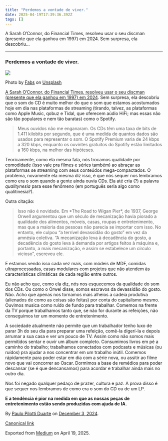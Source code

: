 ```yaml
---
title: "Perdemos a vontade de viver."
date: 2025-04-19T17:39:36.392Z
tags: []
---
```


A Sarah O’Connor, do Financial Times, resolveu usar o seu discman (presente que ela ganhou em 1997) em 2024. Sem surpresa, ela descobriu…

* * *

### Perdemos a vontade de viver.

![](https://cdn-images-1.medium.com/max/800/0*whr0uSeGmtI6pglx)

Photo by [Fabs](https://unsplash.com/@ffabs?utm_source=medium&utm_medium=referral) on [Unsplash](https://unsplash.com?utm_source=medium&utm_medium=referral)

[A Sarah O’Connor, do Financial Times, resolveu usar o seu discman (presente que ela ganhou em 1997) em 2024](https://www.ft.com/content/ebc80373-bd36-4492-b63c-4418177d4081?shareType=nongift). Sem surpresa, ela descobriu que o som do CD é muito melhor do que o som que estamos acostumados hoje em dia nas plataformas de streaming (tirando, talvez, as plataformas como Apple Music, qobuz e Tidal, que oferecem aúdio HiFi; mas essas não são tão populares e nem tão baratas) como o Spotify.

> Meus ouvidos não me enganaram. Os CDs têm uma taxa de bits de 1.411 kilobits por segundo, que é uma medida de quantos dados são usados para representar o som. O Spotify Premium varia de 24 kbps a 320 kbps, enquanto os ouvintes gratuitos do Spotify estão limitados a 160 kbps, na melhor das hipóteses.

Teoricamente, como ela mesma fala, nós trocamos qualidade por comodidade (isso vale pra filmes e séries também) ao abraçar as plataformas se streaming com seus conteúdos mega-compactados. O problema, novamente ela mesma diz isso, é que nós sequer nos lembramos como era o som quando a gente ainda ouvia CDs. Ela até cria (?) a palavra _qualitynesia_ para esse fenômeno (em português seria algo como qualitinesia?).

Outra citação:

> Isso não é novidade. Em \*The Road to Wigan Pier\*, de 1937, George Orwell argumentou que um século de mecanização havia piorado a qualidade dos alimentos, móveis, casas, roupas e entretenimento, mas que a maioria das pessoas não parecia se importar com isso. No entanto, ele culpou “a terrível devassidão do gosto” em vez da amnésia coletiva. “A mecanização leva à decadência do gosto, a decadência do gosto leva à demanda por artigos feitos à máquina e, portanto, a mais mecanização, e assim se estabelece um círculo vicioso”, escreveu ele.

E estamos vendo isso cada vez mais, com módeis de MDF, comidas ultraprocessadas, casas modulares com projetos que não atendem às características climáticas de cada região entre outros.

Eu não acho que, como ela diz, nós nos esquecemos da qualidade do som dos CDs. Ou como o Orwel disse, somos escravos da devassidão do gosto. Não. Acho que apenas nos tornamos mais alheios a cadeia produtiva (alienados de como as coisas são feitas) por conta do capitalismo mesmo. Ouvimos musica como ruído de fundo para trabalhar. Comemos na frente da TV porque trabalhamos tanto que, se não for durante as refeições, não conseguimos ter um momento de entretenimento.

A sociedade atualmente não permite que um trabalhador tenho luxo de parar 3h do seu dia para preparar uma refeição, comê-la digerí-la e depois arrumar a sua casa e ver um pouco de TV. Assim como não somos mais permitidos sentar e ouvir um álbum completo. Consumimos livros em pé a caminho do trabalho; trabalhamos conectados com podcasts e músicas (ou ruídos) pra ajudar a nos concentrar em um trabalho inútil. Comemos rápidamente para poder estar em dia com a série nova, ou assitir ao filme novo que vai concorrer ao Oscar. Dormimos a base de remédios para poder descansar (se é que dencansamos) para acordar e trabalhar ainda mais no outro dia.

Nos foi negado qualquer pedaço de prazer, cultura e paz. A prova disso é que sequer nos lembramos de como era o som do CD ou de um LP.

**E a tendência é pior na medida em que as nossas peças de entretenimento estão sendo produzidas com ajuda de IA.**

By [Paulo Pilotti Duarte](https://medium.com/@paulopilotti) on [December 3, 2024](https://medium.com/p/74f3cf5aa312).

[Canonical link](https://medium.com/@paulopilotti/perdemos-a-vontade-de-viver-74f3cf5aa312)

Exported from [Medium](https://medium.com) on April 19, 2025.